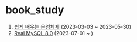 # book_study

1. [쉽게 배우는 운영체제](https://github.com/hwibaski/book_study/tree/main/easy_operating_system) (2023-03-03 ~ 2023-05-30)
2. [Real MySQL 8.0](https://github.com/hwibaski/book_study/tree/main/real_my_sql) (2023-07-01 ~ )
